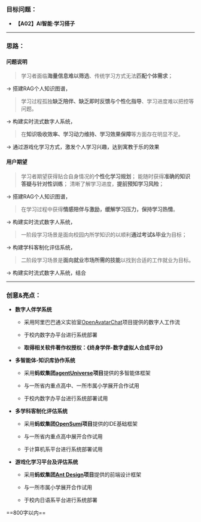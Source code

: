 ### 目标问题：

* **【A02】AI智能·学习搭子**

---

### 思路：

#### 问题说明

> 学习者面临**海量信息难以筛选**、传统学习方式无法**匹配个体需求**；

$\rightarrow$ 搭建RAG个人知识图谱，

> 学习过程孤独**缺乏陪伴、缺乏即时反馈与个性化指导**、学习进度难以把控等问题。 

$\rightarrow$ 构建实时流式数字人系统，

> 在**知识吸收效率、学习动力维持、学习效果保障**等方面存在明显不足。

$\rightarrow$ 通过游戏化学习方式，激发个人学习兴趣，达到寓教于乐的效果

#### 用户期望

> 学习者期望获得贴合自身情况的**个性化学习规划**；
> 能随时获得**准确的知识答疑与针对性训练**；
> 清晰了解学习进度，**提前预知学习风险**；

$\rightarrow$ 搭建RAG个人知识图谱，

> 在学习过程中获得**情感陪伴与激励，缓解学习压力，保持学习热情**。

$\rightarrow$ 构建实时流式数字人系统，

> 一阶段学习场景是面向校园内所学知识的以顺利**通过考试&毕业**为目标；

$\rightarrow$ 构建学科客制化评估系统，

> 二阶段学习场景是**面向就业市场所需的技能**以找到合适的工作就业为目标。

$\rightarrow$ 构建实时流式数字人系统，结合

---

### 创意&亮点：

* **数字人伴学系统**

  * 采用阿里巴巴通义实验室[OpenAvatarChat](https://github.com/HumanAIGC-Engineering/OpenAvatarChat)项目提供的数字人工作流
  * 于校内数字办平台进行系统部署

  * **取得相关软件著作权授权：《终身学伴-数字虚拟人合成平台》**

* **多智能体-知识库协作系统**
  * 采用**蚂蚁集团[agentUniverse](https://github.com/agentuniverse-ai/agentUniverse)项目**提供的多智能体框架
  
  * 与一所省内重点高中、一所市属小学展开合作试用
  
  * 于校内数字办平台进行系统部署试用
  
* **多学科客制化评估系统**
  * 采用**蚂蚁集团[OpenSumi](https://github.com/opensumi/codeblitz)项目**提供的IDE基础框架
  
  * 与一所省内重点高中展开合作试用
  * 于计算机系平台进行系统部署试用
  
* **游戏化学习平台及评估系统**

  * 采用**蚂蚁集团[Ant Design](https://4x-ant-design.antgroup.com/index-cn)项目**提供的前端设计框架

  * 与一所市属小学展开合作试用

  * 于校内日语系平台进行系统部署

==800字以内==
